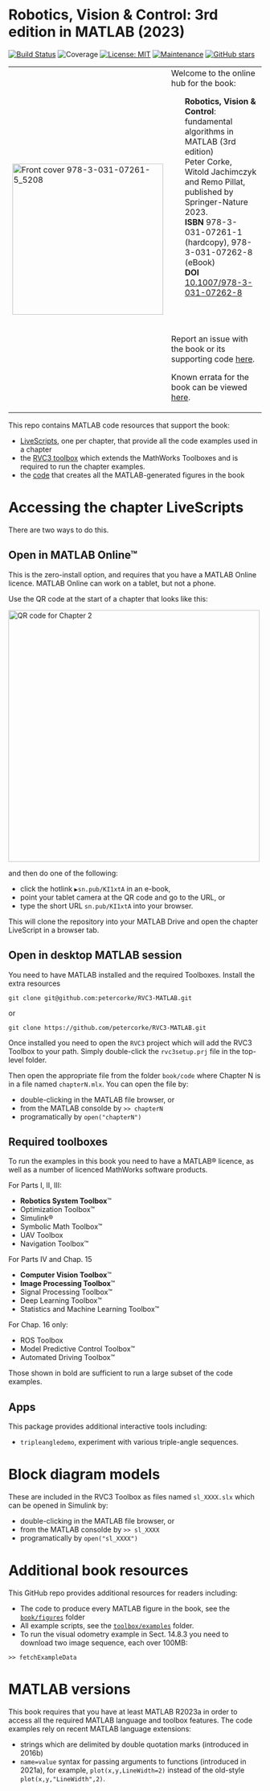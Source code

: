 # Robotics, Vision & Control: 3rd edition in MATLAB (2023)

[![Build Status](https://travis-ci.com/petercorke/RVC3-MATLAB.svg?branch=master)](https://travis-ci.com/petercorke/RVC3-MATLAB)
![Coverage](https://codecov.io/gh/petercorke/RVC3-MATLAB/branch/master/graph/badge.svg)
[![License: MIT](https://img.shields.io/badge/License-MIT-blue.svg)](https://choosealicense.com/licenses/mit/)
[![Maintenance](https://img.shields.io/badge/Maintained%3F-yes-green.svg)](https://GitHub.com/petercorke/RVC3-MATLAB/graphs/commit-activity)
[![GitHub stars](https://img.shields.io/github/stars/petercorke/RVC3-MATLAB.svg?style=social&label=Star&maxAge=2592000)](https://GitHub.com/petercorke/RVC3-MATLAB/stargazers/)

<table style="border:0px">
<tr style="border:0px">
<td style="border:0px">
<img src="https://github.com/petercorke/RVC3-MATLAB/raw/main/doc/978-3-031-07261-1_5208.png" alt="Front cover 978-3-031-07261-5_5208" width="300">
</td>
<td style="border:0px">
Welcome to the online hub for the book:
<ul type="none">
<li><b>Robotics, Vision & Control</b>: fundamental algorithms in MATLAB (3rd edition) 
<li>Peter Corke, Witold Jachimczyk and Remo Pillat, published by Springer-Nature 2023.</li>
<li><b>ISBN</b> 978-3-031-07261-1 (hardcopy), 978-3-031-07262-8 (eBook)</li>
<li><b>DOI</b> <a href="https://doi.org/10.1007/978-3-031-07262-8">10.1007/978-3-031-07262-8</a></li>
</ul>
<br><br>
<p>Report an issue with the book or its supporting code <a href="https://github.com/petercorke/RVC3-MATLAB/issues/new/choose">here</a>.</p>

<p>Known errata for the book can be viewed <a href="https://github.com/petercorke/RVC3-MATLAB/wiki/Errata">here</a>.</p>
</td>
</tr>
</table>

This repo contains MATLAB code resources that support the book:

* [LiveScripts](book/code), one per chapter, that provide all the code examples used in a chapter
* the [RVC3 toolbox](toolbox) which extends the MathWorks Toolboxes and is required to run the
  chapter examples.
* the [code](book/figures) that creates all the MATLAB-generated figures in the book

# Accessing the chapter LiveScripts

There are two ways to do this.

## Open in MATLAB Online™

This is the zero-install option, and requires that you have a MATLAB Online licence.
MATLAB Online can work on a tablet, but not a phone.

Use the QR code at the start of a chapter that looks like this:

<img src="https://github.com/petercorke/RVC3-MATLAB/raw/main/doc/QRcode.png" alt="QR code for Chapter 2" width="500">

and then do one of the following:
* click the hotlink  `▶sn.pub/KI1xtA`  in an e-book, 
* point your tablet camera at the QR code and go to the URL, or
* type the short URL `sn.pub/KI1xtA` into your browser.

This will clone the repository into your MATLAB Drive and open the chapter LiveScript
in a browser tab.  

## Open in desktop MATLAB session

You need to have MATLAB installed and the required Toolboxes.  Install the extra
resources
```shell
git clone git@github.com:petercorke/RVC3-MATLAB.git
```
or
```shell
git clone https://github.com/petercorke/RVC3-MATLAB.git
```

Once installed you need to open the `RVC3` project which will add the RVC3 Toolbox to
your path.  Simply double-click the `rvc3setup.prj` file in the top-level folder.

Then open the appropriate file from the folder `book/code` where Chapter N is in a file
named `chapterN.mlx`.  You can open the file by:
* double-clicking in the MATLAB file browser, or
* from the MATLAB consolde by `>> chapterN`
* programatically by `open("chapterN")`


## Required toolboxes

To run the examples in this book you need to have a MATLAB® licence, as well as a number
of licenced MathWorks software products.


For Parts I, II, III:
- **Robotics System Toolbox**™
- Optimization Toolbox™
- Simulink®
- Symbolic Math Toolbox™
- UAV Toolbox
- Navigation Toolbox™

For Parts IV and Chap. 15
- **Computer Vision Toolbox**™
- **Image Processing Toolbox**™
- Signal Processing Toolbox™
- Deep Learning Toolbox™
- Statistics and Machine Learning Toolbox™


For Chap. 16 only:
- ROS Toolbox
- Model Predictive Control Toolbox™
- Automated Driving Toolbox™

Those shown in bold are sufficient to run a large subset
of the code examples.
## Apps

This package provides additional interactive tools including:
- `tripleangledemo`, experiment with various triple-angle sequences.
# Block diagram models

These are included in the RVC3 Toolbox as files named `sl_XXXX.slx` which can be opened
in Simulink by:

* double-clicking in the MATLAB file browser, or
* from the MATLAB consolde by `>> sl_XXXX`
* programatically by `open("sl_XXXX")`


# Additional book resources

This GitHub repo provides additional resources for readers including:
- The code to produce every MATLAB figure in the book, see the [`book/figures`](book/figures) folder
- All example scripts, see the [`toolbox/examples`](toolbox/examples) folder.
- To run the visual odometry example in Sect. 14.8.3 you need to download two image sequence, each over 100MB:
```
>> fetchExampleData
``` 

# MATLAB versions

This book requires that you have at least MATLAB R2023a in order to access all the
required MATLAB language and toolbox features. The code examples rely on recent MATLAB
language extensions:
* strings which are delimited by double quotation marks (introduced
in 2016b)
* `name=value` syntax for passing arguments to functions (introduced in
2021a), for example, `plot(x,y,LineWidth=2)` instead of the old-style `plot(x,y,"LineWidth",2)`.
